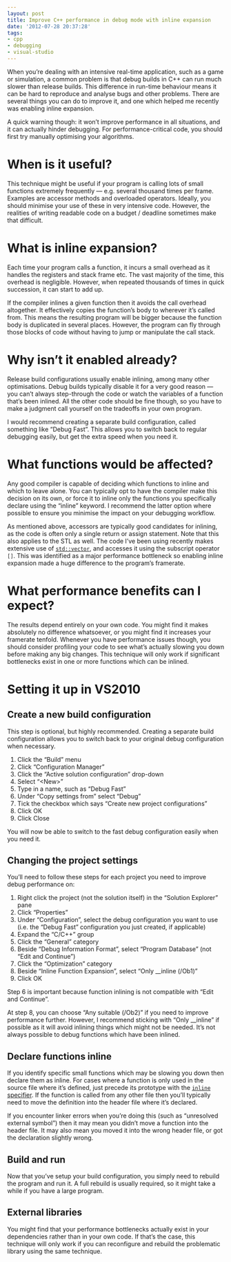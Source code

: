 ```yaml
---
layout: post
title: Improve C++ performance in debug mode with inline expansion
date: '2012-07-28 20:37:28'
tags:
- cpp
- debugging
- visual-studio
---
```


When you’re dealing with an intensive real-time application, such as a game or simulation, a common problem is that debug builds in C++ can run much slower than release builds. This difference in run-time behaviour means it can be hard to reproduce and analyse bugs and other problems. There are several things you can do to improve it, and one which helped me recently was enabling inline expansion.

A quick warning though: it won’t improve performance in all situations, and it can actually hinder debugging. For performance-critical code, you should first try manually optimising your algorithms.

# When is it useful?

This technique might be useful if your program is calling lots of small functions extremely frequently — e.g. several thousand times per frame. Examples are accessor methods and overloaded operators. Ideally, you should minimise your use of these in very intensive code. However, the realities of writing readable code on a budget / deadline sometimes make that difficult.

# What is inline expansion?

Each time your program calls a function, it incurs a small overhead as it handles the registers and stack frame etc. The vast majority of the time, this overhead is negligible. However, when repeated thousands of times in quick succession, it can start to add up.

If the compiler inlines a given function then it avoids the call overhead altogether. It effectively copies the function’s body to wherever it’s called from. This means the resulting program will be bigger because the function body is duplicated in several places. However, the program can fly through those blocks of code without having to jump or manipulate the call stack.

# Why isn’t it enabled already?

Release build configurations usually enable inlining, among many other optimisations. Debug builds typically disable it for a very good reason — you can’t always step-through the code or watch the variables of a function that’s been inlined. All the other code should be fine though, so you have to make a judgment call yourself on the tradeoffs in your own program.

I would recommend creating a separate build configuration, called something like “Debug Fast”. This allows you to switch back to regular debugging easily, but get the extra speed when you need it.

# What functions would be affected?

Any good compiler is capable of deciding which functions to inline and which to leave alone. You can typically opt to have the compiler make this decision on its own, or force it to inline only the functions you specifically declare using the “inline” keyword. I recommend the latter option where possible to ensure you minimise the impact on your debugging workflow.

As mentioned above, accessors are typically good candidates for inlining, as the code is often only a single return or assign statement. Note that this also applies to the STL as well. The code I’ve been using recently makes extensive use of [`std::vector`](https://en.cppreference.com/w/cpp/container/vector), and accesses it using the subscript operator `[]`. This was identified as a major performance bottleneck so enabling inline expansion made a huge difference to the program’s framerate.

# What performance benefits can I expect?

The results depend entirely on your own code. You might find it makes absolutely no difference whatsoever, or you might find it increases your framerate tenfold. Whenever you have performance issues though, you should consider profiling your code to see what’s actually slowing you down before making any big changes. This technique will only work if significant bottlenecks exist in one or more functions which can be inlined.

# Setting it up in VS2010

## Create a new build configuration

This step is optional, but highly recommended. Creating a separate build configuration allows you to switch back to your original debug configuration when necessary.

1. Click the “Build” menu
2. Click “Configuration Manager”
3. Click the “Active solution configuration” drop-down
4. Select “\<New\>”
5. Type in a name, such as “Debug Fast”
6. Under “Copy settings from” select “Debug”
7. Tick the checkbox which says “Create new project configurations”
8. Click OK
9. Click Close

You will now be able to switch to the fast debug configuration easily when you need it.

## Changing the project settings

You’ll need to follow these steps for each project you need to improve debug performance on:

1. Right click the project (not the solution itself) in the “Solution Explorer” pane
2. Click “Properties”
3. Under “Configuration”, select the debug configuration you want to use (i.e. the “Debug Fast” configuration you just created, if applicable)
4. Expand the “C/C++” group
5. Click the “General” category
6. Beside “Debug Information Format”, select “Program Database” (not “Edit and Continue”)
7. Click the “Optimization” category
8. Beside “Inline Function Expansion”, select “Only \_\_inline (/Ob1)”
9. Click OK

Step 6 is important because function inlining is not compatible with “Edit and Continue”.

At step 8, you can choose “Any suitable (/Ob2)” if you need to improve performance further. However, I recommend sticking with “Only \_\_inline” if possible as it will avoid inlining things which might not be needed. It’s not always possible to debug functions which have been inlined.

## Declare functions inline

If you identify specific small functions which may be slowing you down then declare them as inline. For cases where a function is only used in the source file where it’s defined, just precede its prototype with the [`inline` specifier](https://en.cppreference.com/w/cpp/language/inline). If the function is called from any other file then you’ll typically need to move the definition into the header file where it’s declared.

If you encounter linker errors when you’re doing this (such as “unresolved external symbol”) then it may mean you didn’t move a function into the header file. It may also mean you moved it into the wrong header file, or got the declaration slightly wrong.

## Build and run

Now that you’ve setup your build configuration, you simply need to rebuild the program and run it. A full rebuild is usually required, so it might take a while if you have a large program.

## External libraries

You might find that your performance bottlenecks actually exist in your dependencies rather than in your own code. If that’s the case, this technique will only work if you can reconfigure and rebuild the problematic library using the same technique.
